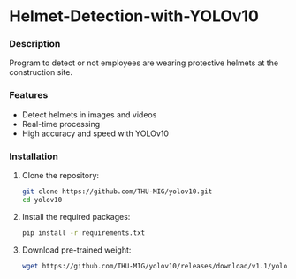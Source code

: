 # Helmet-Detection-with-YOLOv10
### Description
Program to detect or not employees are wearing protective helmets at the construction site.

### Features
- Detect helmets in images and videos
- Real-time processing
- High accuracy and speed with YOLOv10

### Installation

1. Clone the repository:
    ```bash
    git clone https://github.com/THU-MIG/yolov10.git
    cd yolov10
    ```

2. Install the required packages:
    ```bash
    pip install -r requirements.txt
    ```

3. Download pre-trained weight:
    ```bash
    wget https://github.com/THU-MIG/yolov10/releases/download/v1.1/yolov10n.pt
    ```
